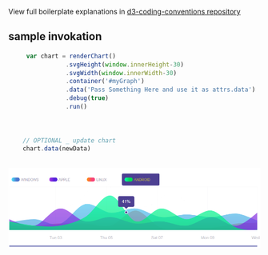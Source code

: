 
View full boilerplate explanations in  [d3-coding-conventions repository](https://github.com/bumbeishvili/d3-coding-conventions#boilerplate-explanations)

## sample invokation
```javascript
     var chart = renderChart()
                .svgHeight(window.innerHeight-30)
                .svgWidth(window.innerWidth-30)
                .container('#myGraph')
                .data('Pass Something Here and use it as attrs.data')
                .debug(true)
                .run()
    
    
    
    // OPTIONAL _ update chart
    chart.data(newData)
  
```


<img src="https://github.com/skyroot1000/d3js-area-chart/blob/master/Untitled.png?raw=true" width="800" alt="Built with AngularDart">



